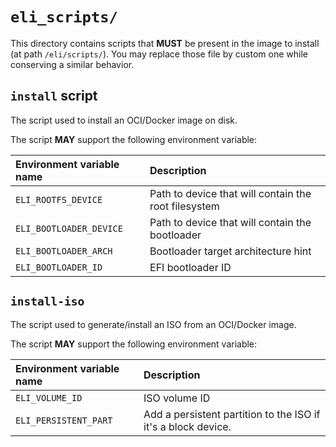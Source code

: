 # `eli_scripts/`

This directory contains scripts that **MUST** be present in the image to install (at path `/eli/scripts/`).
You may replace those file by custom one while conserving a similar behavior.

## `install` script

The script used to install an OCI/Docker image on disk.

The script **MAY** support the following environment variable:

| Environment variable name | Description |
|:------------------------- | :---------- |
| `ELI_ROOTFS_DEVICE` | Path to device that will contain the root filesystem |
| `ELI_BOOTLOADER_DEVICE` | Path to device that will contain the bootloader |
| `ELI_BOOTLOADER_ARCH` | Bootloader target architecture hint |
| `ELI_BOOTLOADER_ID` | EFI bootloader ID |

## `install-iso`

The script used to generate/install an ISO from an OCI/Docker image.

The script **MAY** support the following environment variable:


| Environment variable name | Description |
|:------------------------- | :---------- |
| `ELI_VOLUME_ID` | ISO volume ID |
| `ELI_PERSISTENT_PART` | Add a persistent partition to the ISO if it's a block device. |